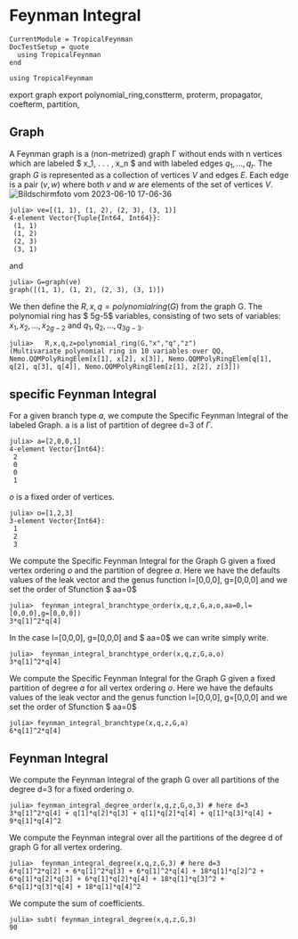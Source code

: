 # Feynman Integral

```@meta
CurrentModule = TropicalFeynman
DocTestSetup = quote
  using TropicalFeynman
end
```

```@setup TropicalFeynman
using TropicalFeynman
```

export graph
export polynomial_ring,constterm, proterm, propagator, coefterm, partition,

## Graph

A Feynman graph is a (non-metrized) graph Γ without ends with n vertices which are labeled $ x_1, . . . , x_n $ and with labeled edges $q_1, . . . , q_r$.
The graph $G$ is represented as a collection of vertices $V$ and edges $E$. Each edge is a pair $(v,w)$ where both $v$ and $w$ are elements of the set of vertices $V$.
![Bildschirmfoto vom 2023-06-10 17-06-36](https://github.com/singular-gpispace/tropicalfeynman/assets/46294807/c5b4b792-6d2f-418f-b38a-21b3c0187a92)

```jldoctest graph
julia> ve=[(1, 1), (1, 2), (2, 3), (3, 1)]
4-element Vector{Tuple{Int64, Int64}}:
 (1, 1)
 (1, 2)
 (2, 3)
 (3, 1)
```

and

```jldoctest graph
julia> G=graph(ve)
graph([(1, 1), (1, 2), (2, 3), (3, 1)])
```

We then define the $R,x,q=polynomialring(G)$ from the graph G.  The polynomial ring has $ 5g-5$ variables, consisting of two sets of variables: $x_{1},x_{2},...,x_{2g-2}$ and $q_{1},q_{2},...,q_{3g-3}$.

```jldoctest graph
julia>   R,x,q,z=polynomial_ring(G,"x","q","z")
(Multivariate polynomial ring in 10 variables over QQ, Nemo.QQMPolyRingElem[x[1], x[2], x[3]], Nemo.QQMPolyRingElem[q[1], q[2], q[3], q[4]], Nemo.QQMPolyRingElem[z[1], z[2], z[3]])
```

## specific Feynman Integral

For a given branch type $a$, we compute the Specific Feynman Integral of the labeled Graph.
a is a list of partition of degree d=3 of $\Gamma$.

```jldoctest graph
julia> a=[2,0,0,1]
4-element Vector{Int64}:
 2
 0
 0
 1
```

$o$ is a fixed order of vertices.

```jldoctest graph
julia> o=[1,2,3]
3-element Vector{Int64}:
 1
 2
 3
```

We compute the Specific Feynman Integral for the Graph G given a fixed vertex ordering $o$ and the partition of degree $a$.
Here we have the defaults values of the leak vector and the genus function  l=[0,0,0], g=[0,0,0] and we set the order of Sfunction $ aa=0$

```jldoctest graph
julia>  feynman_integral_branchtype_order(x,q,z,G,a,o,aa=0,l=[0,0,0],g=[0,0,0])
3*q[1]^2*q[4]
```

In the case l=[0,0,0], g=[0,0,0] and  $ aa=0$ we can write simply write.

```jldoctest graph
julia>  feynman_integral_branchtype_order(x,q,z,G,a,o)
3*q[1]^2*q[4]
```

We compute the Specific Feynman Integral for the Graph G given a fixed partition of degree $a$ for all vertex ordering $o$.
Here we have the defaults values of the leak vector and the genus function  l=[0,0,0], g=[0,0,0] and we set the order of Sfunction $ aa=0$

```jldoctest graph
julia> feynman_integral_branchtype(x,q,z,G,a)
6*q[1]^2*q[4]
```

## Feynman Integral

We compute the  Feynman Integral of the graph G over all  partitions of the degree d=3  for a fixed ordering $o$.

```jldoctest graph
julia> feynman_integral_degree_order(x,q,z,G,o,3) # here d=3
3*q[1]^2*q[4] + q[1]*q[2]*q[3] + q[1]*q[2]*q[4] + q[1]*q[3]*q[4] + 9*q[1]*q[4]^2

```

We compute the Feynman integral over all the partitions of the degree d of graph G for all vertex ordering.

```jldoctest graph
julia>  feynman_integral_degree(x,q,z,G,3) # here d=3
6*q[1]^2*q[2] + 6*q[1]^2*q[3] + 6*q[1]^2*q[4] + 18*q[1]*q[2]^2 + 6*q[1]*q[2]*q[3] + 6*q[1]*q[2]*q[4] + 18*q[1]*q[3]^2 + 6*q[1]*q[3]*q[4] + 18*q[1]*q[4]^2
```

We compute the sum of coefficients.

```
julia> subt( feynman_integral_degree(x,q,z,G,3)
90
```

